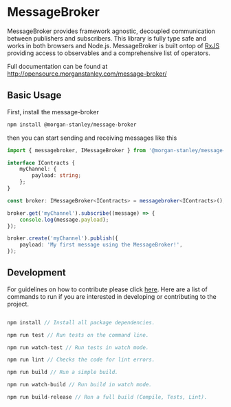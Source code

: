 # MessageBroker

MessageBroker provides framework agnostic, decoupled communication between publishers and subscribers. This library is fully type safe and works in both browsers and Node.js. MessageBroker is built ontop of [RxJS](https://rxjs.dev/guide/overview) providing access to observables and a comprehensive list of operators.

Full documentation can be found at http://opensource.morganstanley.com/message-broker/

## Basic Usage

First, install the message-broker

```bash
npm install @morgan-stanley/message-broker
```

then you can start sending and receiving messages like this

```typescript
import { messagebroker, IMessageBroker } from '@morgan-stanley/message-broker';

interface IContracts {
    myChannel: {
        payload: string;
    };
}

const broker: IMessageBroker<IContracts> = messagebroker<IContracts>();

broker.get('myChannel').subscribe((message) => {
    console.log(message.payload);
});

broker.create('myChannel').publish({
    payload: 'My first message using the MessageBroker!',
});
```

## Development

For guidelines on how to contribute please click [here](./CONTRIBUTING.md).
Here are a list of commands to run if you are interested in developing or contributing to the project.

```typescript

npm install // Install all package dependencies.

npm run test // Run tests on the command line.

npm run watch-test // Run tests in watch mode.

npm run lint // Checks the code for lint errors.

npm run build // Run a simple build.

npm run watch-build // Run build in watch mode.

npm run build-release // Run a full build (Compile, Tests, Lint).

```
